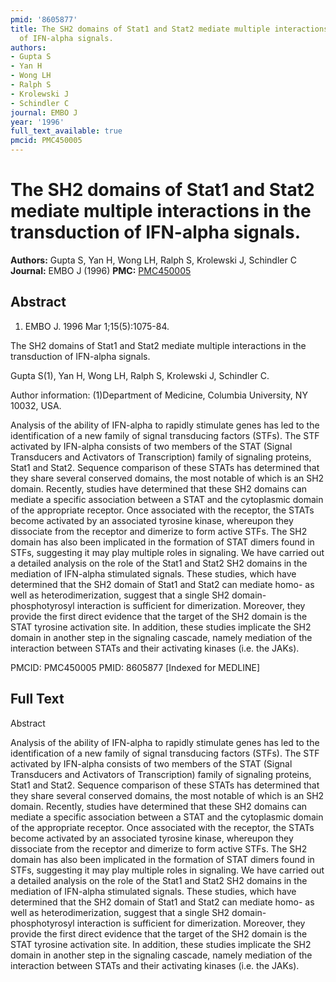 ```yaml
---
pmid: '8605877'
title: The SH2 domains of Stat1 and Stat2 mediate multiple interactions in the transduction
  of IFN-alpha signals.
authors:
- Gupta S
- Yan H
- Wong LH
- Ralph S
- Krolewski J
- Schindler C
journal: EMBO J
year: '1996'
full_text_available: true
pmcid: PMC450005
---
```


# The SH2 domains of Stat1 and Stat2 mediate multiple interactions in the transduction of IFN-alpha signals.
**Authors:** Gupta S, Yan H, Wong LH, Ralph S, Krolewski J, Schindler C
**Journal:** EMBO J (1996)
**PMC:** [PMC450005](https://www.ncbi.nlm.nih.gov/pmc/articles/PMC450005/)

## Abstract

1. EMBO J. 1996 Mar 1;15(5):1075-84.

The SH2 domains of Stat1 and Stat2 mediate multiple interactions in the 
transduction of IFN-alpha signals.

Gupta S(1), Yan H, Wong LH, Ralph S, Krolewski J, Schindler C.

Author information:
(1)Department of Medicine, Columbia University, NY 10032, USA.

Analysis of the ability of IFN-alpha to rapidly stimulate genes has led to the 
identification of a new family of signal transducing factors (STFs). The STF 
activated by IFN-alpha consists of two members of the STAT (Signal Transducers 
and Activators of Transcription) family of signaling proteins, Stat1 and Stat2. 
Sequence comparison of these STATs has determined that they share several 
conserved domains, the most notable of which is an SH2 domain. Recently, studies 
have determined that these SH2 domains can mediate a specific association 
between a STAT and the cytoplasmic domain of the appropriate receptor. Once 
associated with the receptor, the STATs become activated by an associated 
tyrosine kinase, whereupon they dissociate from the receptor and dimerize to 
form active STFs. The SH2 domain has also been implicated in the formation of 
STAT dimers found in STFs, suggesting it may play multiple roles in signaling. 
We have carried out a detailed analysis on the role of the Stat1 and Stat2 SH2 
domains in the mediation of IFN-alpha stimulated signals. These studies, which 
have determined that the SH2 domain of Stat1 and Stat2 can mediate homo- as well 
as heterodimerization, suggest that a single SH2 domain-phosphotyrosyl 
interaction is sufficient for dimerization. Moreover, they provide the first 
direct evidence that the target of the SH2 domain is the STAT tyrosine 
activation site. In addition, these studies implicate the SH2 domain in another 
step in the signaling cascade, namely mediation of the interaction between STATs 
and their activating kinases (i.e. the JAKs).

PMCID: PMC450005
PMID: 8605877 [Indexed for MEDLINE]

## Full Text

Abstract

Analysis of the ability of IFN-alpha to rapidly stimulate genes has led to the identification of a new family of signal transducing factors (STFs). The STF activated by IFN-alpha consists of two members of the STAT (Signal Transducers and Activators of Transcription) family of signaling proteins, Stat1 and Stat2. Sequence comparison of these STATs has determined that they share several conserved domains, the most notable of which is an SH2 domain. Recently, studies have determined that these SH2 domains can mediate a specific association between a STAT and the cytoplasmic domain of the appropriate receptor. Once associated with the receptor, the STATs become activated by an associated tyrosine kinase, whereupon they dissociate from the receptor and dimerize to form active STFs. The SH2 domain has also been implicated in the formation of STAT dimers found in STFs, suggesting it may play multiple roles in signaling. We have carried out a detailed analysis on the role of the Stat1 and Stat2 SH2 domains in the mediation of IFN-alpha stimulated signals. These studies, which have determined that the SH2 domain of Stat1 and Stat2 can mediate homo- as well as heterodimerization, suggest that a single SH2 domain-phosphotyrosyl interaction is sufficient for dimerization. Moreover, they provide the first direct evidence that the target of the SH2 domain is the STAT tyrosine activation site. In addition, these studies implicate the SH2 domain in another step in the signaling cascade, namely mediation of the interaction between STATs and their activating kinases (i.e. the JAKs).
